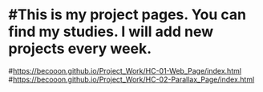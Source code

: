 #This is my project pages. You can find my studies. I will add new projects every week.
=======
#https://becooon.github.io/Project_Work/HC-01-Web_Page/index.html
#https://becooon.github.io/Project_Work/HC-02-Parallax_Page/index.html
